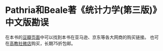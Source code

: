 # Pathria和Beale著《统计力学(第三版)》中文版勘误
在本书的[豆瓣页面](https://book.douban.com/subject/27153502/)中可以找到本书在亚马逊、京东等各大网商的购买链接。
也可在[高教社微店](https://h5.weidian.com/m/fxbuyer/item.html?itemID=183254285788669275481)购买，长期75折包邮。
